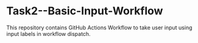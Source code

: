 # Task2--Basic-Input-Workflow

This repository contains GitHub Actions Workflow to take user input using input labels in workflow dispatch.
